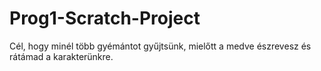 # Prog1-Scratch-Project
Cél, hogy minél több gyémántot gyűjtsünk, mielőtt a medve észrevesz és rátámad a karakterünkre. 

